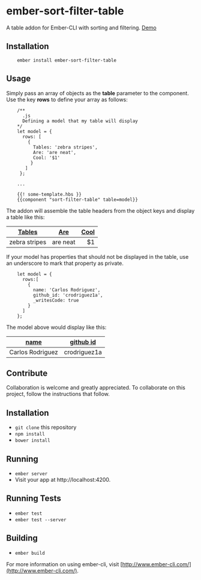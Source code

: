 # ember-sort-filter-table

A table addon for Ember-CLI with sorting and filtering. [Demo](http://demos.evolutionaryapps.com/EmberSortFilterTable/)

## Installation
		ember install ember-sort-filter-table

## Usage

Simply pass an array of objects as the **table** parameter to the component. Use the key **rows** to define your array as follows:

		/**
		  .js
		  Defining a model that my table will display
		*/
		let model = {
		  rows: [
		    {
		      Tables: 'zebra stripes',
		      Are: 'are neat',
		      Cool: '$1'
		     }
		   ]
		 };		 

		...

		{{! some-template.hbs }}
		{{component "sort-filter-table" table=model}}

The addon will assemble the table headers from the object keys and display a table like this:

| [Tables](#)        | [Are](#)           | [Cool](#) |
| ------------- |:-------------:| -----:|
| zebra stripes | are neat      |    $1 |

If your model has properties that should not be displayed in the table, use an underscore to mark that property as private.

		let model = {
		  rows:[
		    {
		      name: 'Carlos Rodriguez',
		      github_id: 'crodriguez1a',
		      _writesCode: true
		    }
		  ]
		};

The model above would display like this:

| [name](#)        | [github id](#)           |
| ------------- |:-------------:|
| Carlos Rodriguez | crodriguez1a      |

## Contribute
Collaboration is welcome and greatly appreciated. To collaborate on this project, follow the instructions that follow.

## Installation

* `git clone` this repository
* `npm install`
* `bower install`

## Running

* `ember server`
* Visit your app at http://localhost:4200.

## Running Tests

* `ember test`
* `ember test --server`

## Building

* `ember build`

For more information on using ember-cli, visit [http://www.ember-cli.com/](http://www.ember-cli.com/).
